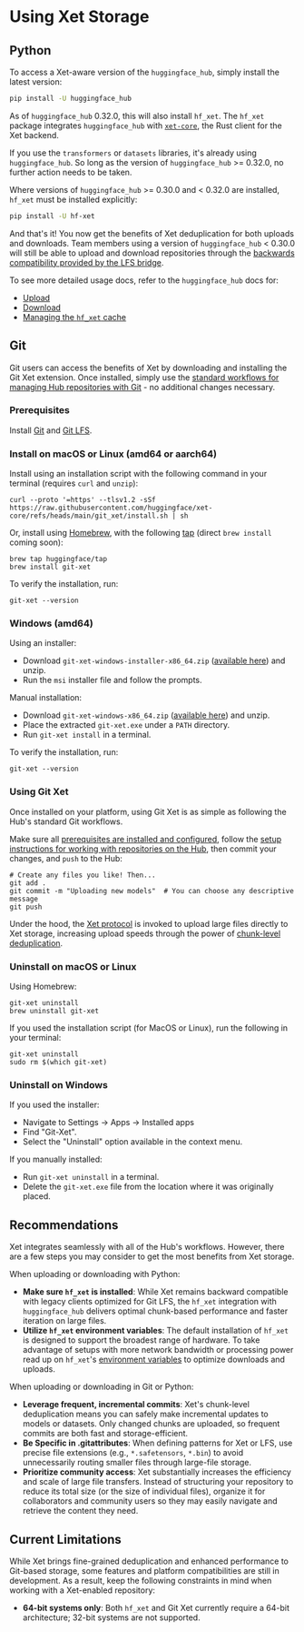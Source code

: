 # Using Xet Storage

## Python

To access a Xet-aware version of the `huggingface_hub`, simply install the latest version:

```bash
pip install -U huggingface_hub
```

As of `huggingface_hub` 0.32.0, this will also install `hf_xet`. The `hf_xet` package integrates `huggingface_hub` with [`xet-core`](https://github.com/huggingface/xet-core), the Rust client for the Xet backend.

If you use the `transformers` or `datasets` libraries, it's already using `huggingface_hub`. So long as the version of `huggingface_hub` >= 0.32.0, no further action needs to be taken.

Where versions of `huggingface_hub` >= 0.30.0 and < 0.32.0 are installed, `hf_xet` must be installed explicitly:

```bash
pip install -U hf-xet
```

And that's it! You now get the benefits of Xet deduplication for both uploads and downloads. Team members using a version of `huggingface_hub` < 0.30.0 will still be able to upload and download repositories through the [backwards compatibility provided by the LFS bridge](legacy-git-lfs#backward-compatibility-with-lfs).

To see more detailed usage docs, refer to the `huggingface_hub` docs for:

- [Upload](https://huggingface.co/docs/huggingface_hub/guides/upload#faster-uploads)
- [Download](https://huggingface.co/docs/huggingface_hub/guides/download#hfxet)
- [Managing the `hf_xet` cache](https://huggingface.co/docs/huggingface_hub/guides/manage-cache#chunk-based-caching-xet)

## Git

Git users can access the benefits of Xet by downloading and installing the Git Xet extension. Once installed, simply use the [standard workflows for managing Hub repositories with Git](../repositories-getting-started) - no additional changes necessary. 

### Prerequisites

Install [Git](https://git-scm.com/) and [Git LFS](https://git-lfs.com/). 

### Install on macOS or Linux (amd64 or aarch64)

 Install using an installation script with the following command in your terminal (requires `curl` and `unzip`):
   ```
   curl --proto '=https' --tlsv1.2 -sSf https://raw.githubusercontent.com/huggingface/xet-core/refs/heads/main/git_xet/install.sh | sh
   ```
 Or, install using [Homebrew](https://brew.sh/), with the following [tap](https://docs.brew.sh/Taps) (direct `brew install` coming soon):
   ```
   brew tap huggingface/tap
   brew install git-xet
   ```

  To verify the installation, run:
   ```
   git-xet --version
   ```
### Windows (amd64)

 Using an installer: 
 - Download `git-xet-windows-installer-x86_64.zip` ([available here](https://github.com/huggingface/xet-core/releases/download/git-xet-v0.1.0/git-xet-windows-installer-x86_64.zip)) and unzip. 
 - Run the `msi` installer file and follow the prompts.
   
 Manual installation:
 - Download `git-xet-windows-x86_64.zip` ([available here](https://github.com/huggingface/xet-core/releases/download/git-xet-v0.1.0/git-xet-windows-x86_64.zip)) and unzip. 
 - Place the extracted `git-xet.exe` under a `PATH` directory.
 - Run `git-xet install` in a terminal.

To verify the installation, run:
  ```
  git-xet --version
  ```

### Using Git Xet

Once installed on your platform, using Git Xet is as simple as following the Hub's standard Git workflows.

Make sure all [prerequisites are installed and configured](https://huggingface.co/docs/hub/repositories-getting-started#requirements), follow the [setup instructions for working with repositories on the Hub](https://huggingface.co/docs/hub/repositories-getting-started#set-up), then commit your changes, and `push` to the Hub:

  ```
  # Create any files you like! Then...
  git add .
  git commit -m "Uploading new models"  # You can choose any descriptive message
  git push
  ```
Under the hood, the [Xet protocol](https://huggingface.co/docs/xet/index) is invoked to upload large files directly to Xet storage, increasing upload speeds through the power of [chunk-level deduplication](./deduplication).

### Uninstall on macOS or Linux

Using Homebrew:
   ```
   git-xet uninstall
   brew uninstall git-xet
   ```
If you used the installation script (for MacOS or Linux), run the following in your terminal:
   ```
   git-xet uninstall
   sudo rm $(which git-xet)
   ```
### Uninstall on Windows

If you used the installer:
-  Navigate to Settings -> Apps -> Installed apps
- Find "Git-Xet".
- Select the "Uninstall" option available in the context menu.

If you manually installed:
- Run `git-xet uninstall` in a terminal. 
- Delete the `git-xet.exe` file from the location where it was originally placed.

## Recommendations

Xet integrates seamlessly with all of the Hub's workflows. However, there are a few steps you may consider to get the most benefits from Xet storage.

When uploading or downloading with Python:

- **Make sure `hf_xet` is installed**: While Xet remains backward compatible with legacy clients optimized for Git LFS, the `hf_xet` integration with `huggingface_hub` delivers optimal chunk-based performance and faster iteration on large files.
- **Utilize `hf_xet` environment variables**: The default installation of `hf_xet` is designed to support the broadest range of hardware. To take advantage of setups with more network bandwidth or processing power read up on `hf_xet`'s [environment variables](https://huggingface.co/docs/huggingface_hub/package_reference/environment_variables#xet) to optimize downloads and uploads.

When uploading or downloading in Git or Python: 

- **Leverage frequent, incremental commits**: Xet's chunk-level deduplication means you can safely make incremental updates to models or datasets. Only changed chunks are uploaded, so frequent commits are both fast and storage-efficient.
- **Be Specific in .gitattributes**: When defining patterns for Xet or LFS, use precise file extensions (e.g., `*.safetensors`, `*.bin`) to avoid unnecessarily routing smaller files through large-file storage.
- **Prioritize community access**: Xet substantially increases the efficiency and scale of large file transfers. Instead of structuring your repository to reduce its total size (or the size of individual files), organize it for collaborators and community users so they may easily navigate and retrieve the content they need.

## Current Limitations

While Xet brings fine-grained deduplication and enhanced performance to Git-based storage, some features and platform compatibilities are still in development. As a result, keep the following constraints in mind when working with a Xet-enabled repository:

- **64-bit systems only**: Both `hf_xet` and Git Xet currently require a 64-bit architecture; 32-bit systems are not supported.